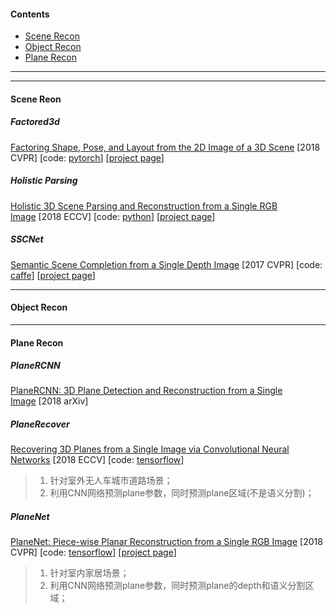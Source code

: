 #### Contents  
- [Scene Recon](#scene-recon)   
- [Object Recon](#object-recon)   
- [Plane Recon](#scene-recon)   

------

------

#### Scene Reon

##### Factored3d
[Factoring Shape, Pose, and Layout from the 2D Image of a 3D Scene](https://arxiv.org/abs/1712.01812)&nbsp;[2018 CVPR]&nbsp;[code: [pytorch](https://github.com/shubhtuls/factored3d)]&nbsp;[[project page](https://shubhtuls.github.io/factored3d/)]

##### Holistic Parsing
[Holistic 3D Scene Parsing and Reconstruction from a Single RGB Image](https://arxiv.org/abs/1808.02201)&nbsp;[2018 ECCV]&nbsp;[code: [python](https://github.com/thusiyuan/holistic_scene_parsing)]&nbsp;[[project page](http://siyuanhuang.com/holistic_parsing/main.html)]

##### SSCNet
[Semantic Scene Completion from a Single Depth Image](https://arxiv.org/abs/1611.08974)&nbsp;[2017 CVPR]&nbsp;[code: [caffe](https://github.com/shurans/sscnet)]&nbsp;[[project page](http://sscnet.cs.princeton.edu/)]

------

#### Object Recon

------

#### Plane Recon

##### PlaneRCNN
[PlaneRCNN: 3D Plane Detection and Reconstruction from a Single Image](https://arxiv.org/abs/1812.04072)&nbsp;[2018 arXiv]

##### PlaneRecover
[Recovering 3D Planes from a Single Image via Convolutional Neural Networks](https://arxiv.org/pdf/1812.04072)&nbsp;[2018 ECCV]&nbsp;[code: [tensorflow](https://github.com/fuy34/planerecover)]

> 1. 针对室外无人车城市道路场景；
> 2. 利用CNN网络预测plane参数，同时预测plane区域(不是语义分割)；

##### PlaneNet
[PlaneNet: Piece-wise Planar Reconstruction from a Single RGB Image](https://arxiv.org/abs/1804.06278)&nbsp;[2018 CVPR]&nbsp;[code: [tensorflow](https://github.com/art-programmer/PlaneNet)]&nbsp;[[project page](http://art-programmer.github.io/planenet.html)]

> 1. 针对室内家居场景；
> 2. 利用CNN网络预测plane参数，同时预测plane的depth和语义分割区域；